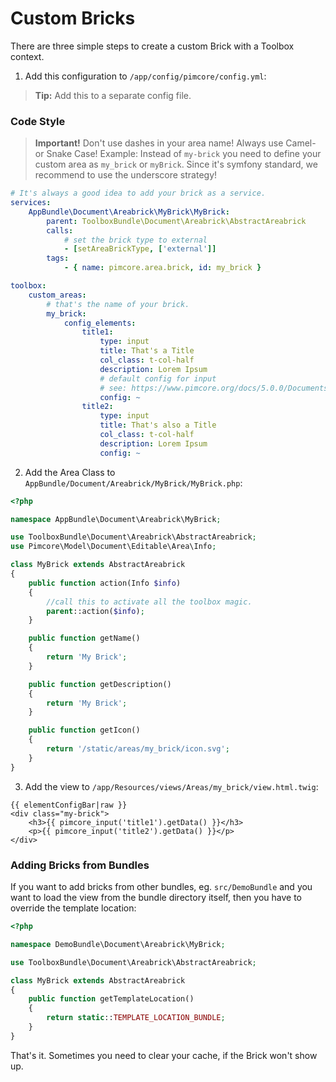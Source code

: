 # Custom Bricks 

There are three simple steps to create a custom Brick with a Toolbox context.

1. Add this configuration to `/app/config/pimcore/config.yml`:

> **Tip:** Add this to a separate config file.

### Code Style
> **Important!** Don't use dashes in your area name! Always use Camel- or Snake Case!
> Example: Instead of `my-brick` you need to define your custom area as `my_brick` or `myBrick`.
> Since it's symfony standard, we recommend to use the underscore strategy!
 
```yaml
# It's always a good idea to add your brick as a service.
services:
    AppBundle\Document\Areabrick\MyBrick\MyBrick:
        parent: ToolboxBundle\Document\Areabrick\AbstractAreabrick
        calls:
            # set the brick type to external
            - [setAreaBrickType, ['external']]
        tags:
            - { name: pimcore.area.brick, id: my_brick }

toolbox:
    custom_areas:
        # that's the name of your brick. 
        my_brick:
            config_elements:
                title1:
                    type: input
                    title: That's a Title
                    col_class: t-col-half
                    description: Lorem Ipsum
                    # default config for input
                    # see: https://www.pimcore.org/docs/5.0.0/Documents/Editables/Input.html#page_Configuration
                    config: ~
                title2:
                    type: input
                    title: That's also a Title
                    col_class: t-col-half
                    description: Lorem Ipsum
                    config: ~
```

2. Add the Area Class to `AppBundle/Document/Areabrick/MyBrick/MyBrick.php`:

```php
<?php

namespace AppBundle\Document\Areabrick\MyBrick;

use ToolboxBundle\Document\Areabrick\AbstractAreabrick;
use Pimcore\Model\Document\Editable\Area\Info;

class MyBrick extends AbstractAreabrick
{
    public function action(Info $info)
    {
        //call this to activate all the toolbox magic.
        parent::action($info);
    }

    public function getName()
    {
        return 'My Brick';
    }

    public function getDescription()
    {
        return 'My Brick';
    }

    public function getIcon()
    {
        return '/static/areas/my_brick/icon.svg';
    }
}
```

3. Add the view to `/app/Resources/views/Areas/my_brick/view.html.twig`:

```twig
{{ elementConfigBar|raw }}
<div class="my-brick">
    <h3>{{ pimcore_input('title1').getData() }}</h3>
    <p>{{ pimcore_input('title2').getData() }}</p>
</div>
```

### Adding Bricks from Bundles

If you want to add bricks from other bundles, eg. `src/DemoBundle` and you want to load the view from the bundle directory itself, then you have to override the template location:

```php
<?php

namespace DemoBundle\Document\Areabrick\MyBrick;

use ToolboxBundle\Document\Areabrick\AbstractAreabrick;

class MyBrick extends AbstractAreabrick
{
    public function getTemplateLocation()
    {
        return static::TEMPLATE_LOCATION_BUNDLE;
    }
}
```

That's it. Sometimes you need to clear your cache, if the Brick won't show up.
